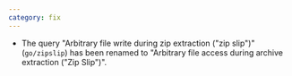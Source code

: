 ```yaml
---
category: fix
---
```

* The query "Arbitrary file write during zip extraction ("zip slip")" (`go/zipslip`) has been renamed to "Arbitrary file access during archive extraction ("Zip Slip")".
